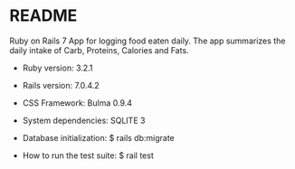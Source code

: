 # README

Ruby on Rails 7 App for logging food eaten daily. The app summarizes the daily intake of Carb, Proteins, Calories and Fats.

* Ruby version: 3.2.1

* Rails version: 7.0.4.2

* CSS Framework: Bulma 0.9.4

* System dependencies: SQLITE 3

* Database initialization: $ rails db:migrate

* How to run the test suite: $ rail test
